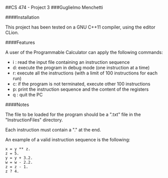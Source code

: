 ##CS 474 - Project 3
###Guglielmo Menchetti

####Installation

This project has been tested on a GNU C++11 compiler, using the editor CLion.

####Features

A user of the Programmable Calculator can apply the following commands:

- i <filename>: read the input file <filename> containing an instruction sequence
- d: execute the program in debug mode (one instruction at a time)
- r: execute all the instructions (with a limit of 100 instructions for each run)
- c: if the program is not terminated, execute other 100 instructions
- p: print the instruction sequence and the content of the registers
- q : quit the PC

####Notes

The file to be loaded for the program should be a ".txt" file in the "InstructionFiles" directory.

Each instruction must contain a "." at the end.

An example of a valid instruction sequence is the following:
```
x = y ** z.
z = 5.
y = y + 3.2.
w = w - 2.2.
z = z - 1.
z ? 4.
```

